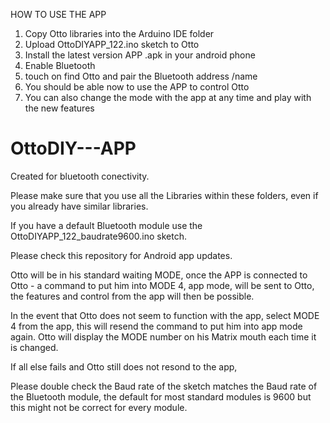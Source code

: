 HOW TO USE THE APP

1. Copy Otto libraries into the Arduino IDE folder
2. Upload OttoDIYAPP_122.ino sketch to Otto
3. Install the latest version APP .apk in your android phone
4. Enable Bluetooth
5. touch on find Otto and pair the Bluetooth address /name
6. You should be able now to use the APP to control Otto
7. You can also change the mode with the app at any time and play with the new features

# OttoDIY---APP 
Created for bluetooth conectivity. 

Please make sure that you use all the Libraries within these folders, even if you already have similar libraries.

If you have a default Bluetooth module use the OttoDIYAPP_122_baudrate9600.ino sketch.

Please check this repository for Android app updates.

Otto will be in his standard waiting MODE, once the APP is connected to Otto - a command to put him into MODE 4, app mode, will be sent to Otto, the features and control from the app will then be possible.

In the event that Otto does not seem to function with the app, select MODE 4 from the app, this will resend the command to put him into app mode again. Otto will display the MODE number on his Matrix mouth each time it is changed.

If all else fails and Otto still does not resond to the app, 

Please double check the Baud rate of the sketch matches the Baud rate of the Bluetooth module, the default for most standard modules is 9600 but this might not be correct for every module.
